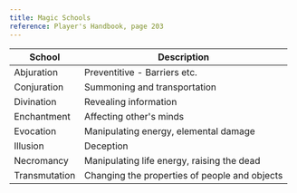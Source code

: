 ```yaml
---
title: Magic Schools
reference: Player's Handbook, page 203
---
```


| School        | Description                                   |
| ------------- | --------------------------------------------- |
| Abjuration    | Preventitive - Barriers etc.                  |
| Conjuration   | Summoning and transportation                  |
| Divination    | Revealing information                         |
| Enchantment   | Affecting other's minds                       |
| Evocation     | Manipulating energy, elemental damage         |
| Illusion      | Deception                                     |
| Necromancy    | Manipulating life energy, raising the dead    |
| Transmutation | Changing the properties of people and objects |
